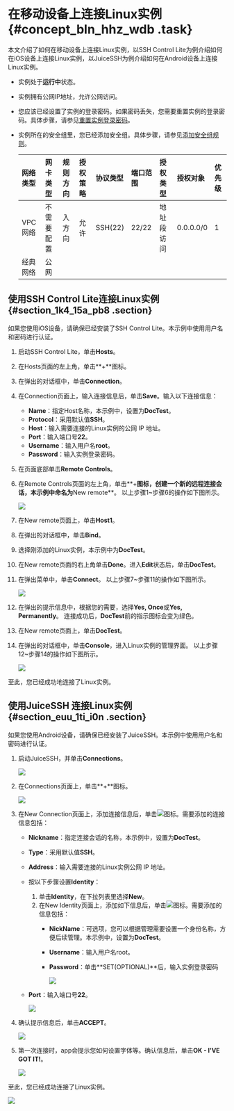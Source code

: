 # 在移动设备上连接Linux实例 {#concept_bln_hhz_wdb .task}

本文介绍了如何在移动设备上连接Linux实例，以SSH Control Lite为例介绍如何在iOS设备上连接Linux实例，以JuiceSSH为例介绍如何在Android设备上连接Linux实例。

-   实例处于**运行中**状态。
-   实例拥有公网IP地址，允许公网访问。
-   您应该已经设置了实例的登录密码。如果密码丢失，您需要重置实例的登录密码。具体步骤，请参见[重置实例登录密码](cn.zh-CN/实例/管理实例/重置实例登录密码.md#)。
-   实例所在的安全组里，您已经添加安全组。具体步骤，请参见[添加安全组规则](../../../../cn.zh-CN/安全/安全组/添加安全组规则.md#)。

    |网络类型|网卡类型|规则方向|授权策略|协议类型|端口范围|授权类型|授权对象|优先级|
    |:---|:---|:---|:---|:---|:---|:---|:---|:--|
    |VPC 网络|不需要配置|入方向|允许|SSH\(22\)|22/22|地址段访问|0.0.0.0/0|1|
    |经典网络|公网|


## 使用SSH Control Lite连接Linux实例 {#section_1k4_15a_pb8 .section}

如果您使用iOS设备，请确保已经安装了SSH Control Lite。本示例中使用用户名和密码进行认证。

1.  启动SSH Control Lite，单击**Hosts**。
2.  在Hosts页面的左上角，单击**+**图标。
3.  在弹出的对话框中，单击**Connection**。
4.  在Connection页面上，输入连接信息后，单击**Save**。输入以下连接信息： 
    -   **Name**：指定Host名称，本示例中，设置为**DocTest**。
    -   **Protocol**：采用默认值**SSH**。
    -   **Host**：输入需要连接的Linux实例的公网 IP 地址。
    -   **Port**：输入端口号**22**。
    -   **Username**：输入用户名**root**。
    -   **Password**：输入实例登录密码。
5.  在页面底部单击**Remote Controls**。
6.  在Remote Controls页面的左上角，单击**+**图标，创建一个新的远程连接会话，本示例中命名为**New remote**。 以上步骤1~步骤6的操作如下图所示。

    ![](http://static-aliyun-doc.oss-cn-hangzhou.aliyuncs.com/assets/img/9623/15662663715317_zh-CN.png)

7.  在New remote页面上，单击**Host1**。
8.  在弹出的对话框中，单击**Bind**。
9.  选择刚添加的Linux实例，本示例中为**DocTest**。
10. 在New remote页面的右上角单击**Done**。进入**Edit**状态后，单击**DocTest**。
11. 在弹出菜单中，单击**Connect**。 以上步骤7~步骤11的操作如下图所示。

    ![](http://static-aliyun-doc.oss-cn-hangzhou.aliyuncs.com/assets/img/9623/15662663715318_zh-CN.png)

12. 在弹出的提示信息中，根据您的需要，选择**Yes, Once**或**Yes, Permanently**。 连接成功后，**DocTest**前的指示图标会变为绿色。
13. 在New remote页面上，单击**DocTest**。
14. 在弹出的对话框中，单击**Console**，进入Linux实例的管理界面。 以上步骤12~步骤14的操作如下图所示。

    ![](http://static-aliyun-doc.oss-cn-hangzhou.aliyuncs.com/assets/img/9623/15662663715319_zh-CN.png)


至此，您已经成功地连接了Linux实例。

## 使用JuiceSSH 连接Linux实例 {#section_euu_1ti_i0n .section}

如果您使用Android设备，请确保已经安装了JuiceSSH。本示例中使用用户名和密码进行认证。

1.  启动JuiceSSH，并单击**Connections**。 

    ![](http://static-aliyun-doc.oss-cn-hangzhou.aliyuncs.com/assets/img/9623/15662663715320_zh-CN.png)

2.  在Connections页面上，单击**+**图标。 

    ![](http://static-aliyun-doc.oss-cn-hangzhou.aliyuncs.com/assets/img/9623/15662663725321_zh-CN.png)

3.  在New Connection页面上，添加连接信息后，单击![](http://docs-aliyun.cn-hangzhou.oss.aliyun-inc.com/assets/pic/58642/cn_zh/1503983576102/check%20icon.png)图标。需要添加的连接信息包括： 
    -   **Nickname**：指定连接会话的名称，本示例中，设置为**DocTest**。
    -   **Type**：采用默认值**SSH**。
    -   **Address**：输入需要连接的Linux实例公网 IP 地址。
    -   按以下步骤设置**Identity**：
        1.  单击**Identity**，在下拉列表里选择**New**。
        2.  在New Identity页面上，添加如下信息后，单击![](http://docs-aliyun.cn-hangzhou.oss.aliyun-inc.com/assets/pic/58642/cn_zh/1503983576102/check%20icon.png)图标。需要添加的信息包括：
            -   **NickName**：可选项，您可以根据管理需要设置一个身份名称，方便后续管理。本示例中，设置为**DocTest**。
            -   **Username**：输入用户名root。
            -   **Password**：单击**SET\(OPTIONAL\)**后，输入实例登录密码

                ![](http://static-aliyun-doc.oss-cn-hangzhou.aliyuncs.com/assets/img/9623/15662663725322_zh-CN.png)

    -   **Port**：输入端口号**22**。

        ![](http://static-aliyun-doc.oss-cn-hangzhou.aliyuncs.com/assets/img/9623/15662663725323_zh-CN.png)

4.  确认提示信息后，单击**ACCEPT**。 

    ![](http://static-aliyun-doc.oss-cn-hangzhou.aliyuncs.com/assets/img/9623/15662663725324_zh-CN.png)

5.  第一次连接时，app会提示您如何设置字体等。确认信息后，单击**OK - I’VE GOT IT!**。 

    ![](http://static-aliyun-doc.oss-cn-hangzhou.aliyuncs.com/assets/img/9623/15662663725325_zh-CN.png)


至此，您已经成功连接了Linux实例。

![](http://static-aliyun-doc.oss-cn-hangzhou.aliyuncs.com/assets/img/9623/15662663735326_zh-CN.png)

